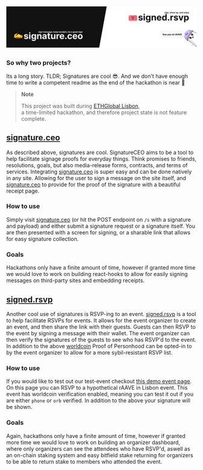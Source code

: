 <h1><a href="signature.ceo"><img src=".github/banner.png" alt="signature.ceo / signed.rsvp"></a></h1>

### So why two projects?

Its a long story. TLDR; Signatures are cool 😎. And we don't have enough time to write a competent readme as the end of the hackathon is near 🙈

> **Note**
>
> This project was built during [ETHGlobal Lisbon](https://wagmi.sh/),<br />
> a time-limited hackathon, and therefore project state is not feature complete.


<h2><a href="https://signature.ceo" target="_blank">signature.ceo</a></h2>

As described above, signatures are cool. SignatureCEO aims to be a tool to help facilitate signage proofs for everyday things. Think promises to friends, resolutions, goals, but also media-release forms, contracts, and terms of services. Integrating [signature.ceo](signature.ceo) is super easy and can be done natively in any site. Allowing for the user to sign a message on the site itself, and [signature.ceo](signature.ceo) to provide for the proof of the signature with a beautiful receipt page.

### How to use

Simply visit [signature.ceo](signature.ceo) (or hit the POST endpoint on `/s` with a signature and payload) and either submit a signature request or a signature itself. You are then presented with a screen for signing, or a sharable link that allows for easy signature collection.

### Goals

Hackathons only have a finite amount of time, however if granted more time we would love to work on building react-hooks to allow for easily signing messages on third-party sites and embedding receipts.

<h2><a href="https://signed.rsvp" target="_blank">signed.rsvp</a></h2>

Another cool use of signatures is RSVP-ing to an event. [signed.rsvp](signed.rsvp) is a tool to help facilitate RSVPs for events. It allows for the event organizer to create an event, and then share the link with their guests. Guests can then RSVP to the event by signing a message with their wallet. The event organizer can then verify the signatures of the guests to see who has RSVP'd to the event. In addition to the above [worldcoin](worldcoin.org) Proof of Personhood can be opted-in to by the event organizer to allow for a more sybil-resistant RSVP list.

### How to use

If you would like to test out our test-event checkout [this demo event page](https:signed.rsvp/e/123456789). On this page you can RSVP to a hypothetical rAAVE in Lisbon event. This event has worldcoin verification enabled, meaning you can test it out if you are either `phone` or `orb` verified. In addition to the above your signature will be shown.

### Goals

Again, hackathons only have a finite amount of time, however if granted more time we would love to work on building an organizer dashboard, where only organizers can see the attendees who have RSVP'd, aswell as an on-chain staking system and easy bitfield stake returning for organizers to be able to return stake to members who attended the event.
